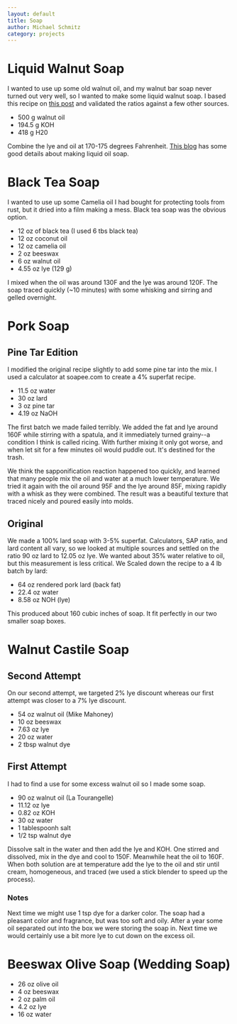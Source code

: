 ```yaml
---
layout: default
title: Soap
author: Michael Schmitz
category: projects
---
```


# Liquid Walnut Soap

I wanted to use up some old walnut oil, and my walnut bar soap never turned out very well, so I wanted to make some liquid walnut soap.  I based this recipe on [this post](https://www.reddit.com/r/soapmaking/comments/194p543/linseed_oil_liquid_soap/) and validated the ratios against a few other sources.

* 500 g walnut oil
* 194.5 g KOH
* 418 g H20

Combine the lye and oil at 170-175 degrees Fahrenheit.  [This blog](https://www.ellyseveryday.com/ellys-everyday-blog/liquid-castile-soap-recipe-100-percent-olive-oil) has some good details about making liquid oil soap.

# Black Tea Soap

I wanted to use up some Camelia oil I had bought for protecting tools from
rust, but it dried into a film making a mess.  Black tea soap was the obvious
option.

* 12 oz of black tea (I used 6 tbs black tea)
* 12 oz coconut oil
* 12 oz camelia oil
* 2 oz beeswax
* 6 oz walnut oil
* 4.55 oz lye (129 g)

I mixed when the oil was around 130F and the lye was around 120F.  The soap traced quickly (~10 minutes) with some whisking and sirring and gelled overnight.

# Pork Soap

## Pine Tar Edition

I modified the original recipe slightly to add some pine tar into the mix.  I
used a calculator at soapee.com to create a 4% superfat recipe.

* 11.5 oz water
* 30 oz lard
* 3 oz pine tar
* 4.19 oz NaOH

The first batch we made failed terribly.  We added the fat and lye around 160F
while stirring with a spatula, and it immediately turned grainy--a condition I
think is called ricing.  With further mixing it only got worse, and when let
sit for a few minutes oil would puddle out.  It's destined for the trash.

We think the sapponification reaction happened too quickly, and learned that
many people mix the oil and water at a much lower temperature.  We tried it
again  with the oil around 95F and the lye around 85F, mixing rapidly with a
whisk as they were combined.  The result was a beautiful texture that traced
nicely and poured easily into molds.

## Original

We made a 100% lard soap with 3-5% superfat. Calculators, SAP ratio, and lard content all vary, so we looked at multiple sources and settled on the ratio 90 oz lard to 12.05 oz lye. We wanted about 35% water relative to oil, but this measurement is less critical. We Scaled down the recipe to a 4 lb batch by lard:

* 64 oz rendered pork lard (back fat)
* 22.4 oz water
* 8.58 oz NOH (lye)

This produced about 160 cubic inches of soap.  It fit perfectly in our two smaller soap boxes.

# Walnut Castile Soap

## Second Attempt

On our second attempt, we targeted 2% lye discount whereas our first attempt
was closer to a 7% lye discount.

* 54 oz walnut oil (Mike Mahoney)
* 10 oz beeswax
* 7.63 oz lye
* 20 oz water
* 2 tbsp walnut dye

## First Attempt

I had to find a use for some excess walnut oil so I made some soap.

* 90 oz walnut oil (La Tourangelle)
* 11.12 oz lye
* 0.82 oz KOH
* 30 oz water
* 1 tablespoonh salt
* 1/2 tsp walnut dye

Dissolve salt in the water and then add the lye and KOH.  One stirred and
dissolved, mix in the dye and cool to 150F.  Meanwhile heat the oil to 160F.
When both solution are at temperature add the lye to the oil and stir until
cream, homogeneous, and traced (we used a stick blender to speed up the
process).

### Notes

Next time we might use 1 tsp dye for a darker color.  The soap had a pleasant
color and fragrance, but was too soft and oily.  After a year some oil
separated out into the box we were storing the soap in.  Next time we would
certainly use a bit more lye to cut down on the excess oil.

# Beeswax Olive Soap (Wedding Soap)

* 26 oz olive oil
* 4 oz beeswax
* 2 oz palm oil
* 4.2 oz lye
* 16 oz water
